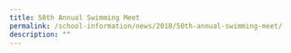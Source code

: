 ```yaml
---
title: 50th Annual Swimming Meet
permalink: /school-information/news/2018/50th-annual-swimming-meet/
description: ""
---
```


